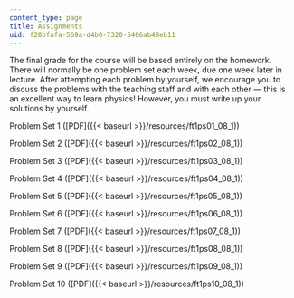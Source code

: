 ```yaml
---
content_type: page
title: Assignments
uid: f28bfafa-569a-d4b0-7320-5406ab48eb11
---
```


The final grade for the course will be based entirely on the homework. There will normally be one problem set each week, due one week later in lecture. After attempting each problem by yourself, we encourage you to discuss the problems with the teaching staff and with each other — this is an excellent way to learn physics! However, you must write up your solutions by yourself.

Problem Set 1 ([PDF]({{< baseurl >}}/resources/ft1ps01_08_1))

Problem Set 2 ([PDF]({{< baseurl >}}/resources/ft1ps02_08_1))

Problem Set 3 ([PDF]({{< baseurl >}}/resources/ft1ps03_08_1))

Problem Set 4 ([PDF]({{< baseurl >}}/resources/ft1ps04_08_1))

Problem Set 5 ([PDF]({{< baseurl >}}/resources/ft1ps05_08_1))

Problem Set 6 ([PDF]({{< baseurl >}}/resources/ft1ps06_08_1))

Problem Set 7 ([PDF]({{< baseurl >}}/resources/ft1ps07_08_1))

Problem Set 8 ([PDF]({{< baseurl >}}/resources/ft1ps08_08_1))

Problem Set 9 ([PDF]({{< baseurl >}}/resources/ft1ps09_08_1))

Problem Set 10 ([PDF]({{< baseurl >}}/resources/ft1ps10_08_1))